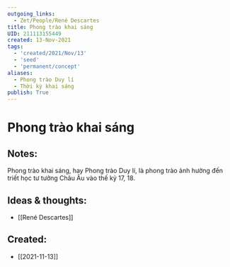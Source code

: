 ```yaml
---
outgoing_links:
  - Zet/People/René Descartes
title: Phong trào khai sáng
UID: 211113155449
created: 13-Nov-2021
tags:
  - 'created/2021/Nov/13'
  - 'seed'
  - 'permanent/concept'
aliases:
  - Phong trào Duy lí
  - Thời kỳ khai sáng
publish: True
---
```

# Phong trào khai sáng

## Notes:
Phong trào khai sáng, hay Phong trào Duy lí, là phong trào ảnh hưởng đến triết học tư tưởng Châu Âu vào thế kỷ 17, 18.

## Ideas & thoughts:
- [[René Descartes]]


## Created:
- [[2021-11-13]]
